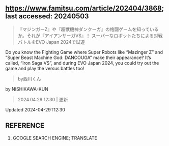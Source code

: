 ## https://www.famitsu.com/article/202404/3868; last accessed: 20240503

> 『マジンガーZ』や『超獣機神ダンクーガ』の格闘ゲームを知っているか。それが『アイアンサーガVS』！ スーパーなロボットたちによる対戦バトルをEVO Japan 2024で試遊

Do you know the Fighting Game where Super Robots like “Mazinger Z” and “Super Beast Machine God: DANCOUGA” make their appearance? It’s called, “Iron Saga VS”, and during EVO Japan 2024, you could try out the game and play the versus battles too!

> by西川くん

by NISHIKAWA-KUN

> 2024.04.29 12:30 | 更新

Updated 2024-04-29T12:30 

## REFERENCE

1) GOOGLE SEARCH ENGINE; TRANSLATE
